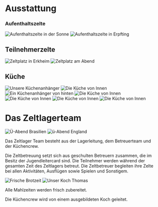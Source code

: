 # Ausstattung

### Aufenthaltszelte

<div class="d-flex flex-wrap align-items-start image-list">
	<img src="/static/img/ausstattung/AufenthaltszelteSonne.jpg" alt="Aufenthaltszelte in der Sonne" class="responsive-image">
	<img src="/static/img/ausstattung/AufenthaltszelteErpfting.jpg" alt="Aufenthaltszelte in Erpfting" class="responsive-image">
</div>

## Teilnehmerzelte

<div class="d-flex flex-wrap align-items-start image-list">
	<img src="/static/img/ausstattung/ZelteErkheim.jpeg" alt="Zeltplatz in Erkheim" class="responsive-image">
	<img src="/static/img/ausstattung/ZelteAbends.jpeg" alt="Zeltplatz am Abend" class="responsive-image">
</div>

## Küche

<div class="d-flex flex-wrap align-items-start image-list">
	<img src="/static/img/ausstattung/KuecheAußen.jpeg" alt="Unsere Küchenanhänger" class="responsive-image">
	<img src="/static/img/ausstattung/KuecheInnen.jpeg" alt="Die Küche von Innen" class="responsive-image">
	<img src="/static/img/ausstattung/AnhaengerLogo.jpeg" alt="Ein Küchenanhänger von hinten" class="responsive-image">
	<img src="/static/img/ausstattung/Kueche1.jpg" alt="Die Küche von Innen" class="responsive-image">
	<img src="/static/img/ausstattung/Kueche2.jpg" alt="Die Küche von Innen" class="responsive-image">
	<img src="/static/img/ausstattung/Kueche3.jpg" alt="Die Küche von Innen" class="responsive-image">
	<img src="/static/img/ausstattung/Kueche4.jpg" alt="Die Küche von Innen" class="responsive-image">
</div>

<a name="team">

# Das Zeltlagerteam
</a>

<div class="d-flex flex-wrap align-items-start image-list">
	<img src="/static/img/team/TeamBrasilien.jpg" alt="Ü-Abend Brasilien" class="responsive-image">
	<img src="/static/img/team/TeamKellner.jpg" alt="ü-Abend England" class="responsive-image">
</div>

Das Zeltlager Team besteht aus der Lagerleitung, dem Betreuerteam und der Küchencrew.

Die Zeltbetreuung setzt sich aus geschulten Betreuern zusammen, die im Besitz der Jugendleitercard sind. Die Teilnehmer werden während der gesamten Zeit des Zeltlagers betreut. Die Zeltbetreuer begleiten ihre Zelte bei allen Aktivitäten, Ausflügen sowie Spielen und Sonstigem.

<div class="d-flex flex-wrap align-items-start image-list">
	<img src="/static/img/team/EssenBrotzeit.jpg" alt="Frische Brotzeit" class="responsive-image">
	<img src="/static/img/team/TeamThomas.jpg" alt="Unser Koch Thomas" class="responsive-image">
</div>

Alle Mahlzeiten werden frisch zubereitet.

Die Küchencrew wird von einem ausgebildeten Koch geleitet.
